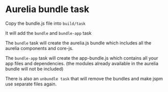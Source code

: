 Aurelia bundle task
=======

Copy the bundle.js file into `build/task`

It will add the `bundle` and `bundle-app` task

The `bundle` task will create the aurelia.js bundle which includes all the aurelia components and core-js.

The `bundle-app` task will create the app-bundle.js which contains all your app files and dependencies. (the modules already available in the aurelia bundle will not be included)


There is also an `unbundle task` that will remove the bundles and make jspm use separate files again.
